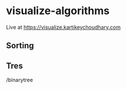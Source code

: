 # visualize-algorithms
  Live at https://visualize.kartikeychoudhary.com

## Sorting


## Tres
/binarytree
